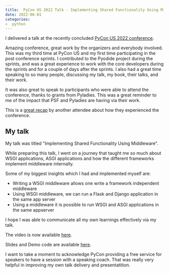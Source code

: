 ```yaml
---
title:  PyCon US 2022 Talk - Implementing Shared Functionality Using Middleware
date: 2022-06-01
categories:
-  python
---
```


I delivered a talk at the recently concluded [PyCon US 2022 conference](https://us.pycon.org/2022/). 

Amazing conference, great work by the organizers and everybody involved. This was my third time
at PyCon US and my first time participating in the post conference sprints. I contributed
to the Pyodide project during the sprints, and was a great experience to work with the core
developers during the sprints and for a couple of days after the sprints. I also had a great
time speaking to so many people, discussing my talk, my book, their talks, and their work.

It was also great to speak to participants who were able to attend the conference, thanks
to grants from Pyladies. This was a great reminder to me of the impact that PSF and Pyladies
are having via their work.

This is a [great recap](https://ehmatthes.com/blog/pycon_2022_highlights/) by another attendee
about how they experienced the conference.

## My talk 

My talk was titled "Implementing Shared Functionality Using Middleware". 

While preparing this talk, I went on a journey that taught me so much about
WSGI applications, ASGI applications and how the different frameworks implement
middleware internally. 

Some of my biggest insights which I had and implemented myself are: 

- Writing a WSGI middleware allows one write a framework independent middleware
- Using WSGI middleware, we can run a Flask and Django application in the same app server
- Using a middleware it is possible to run WSGI and ASGI applications in the same
  appserver

I hope I was able to communicate all my own learnings effectively via my talk. 

The video is now available [here](https://www.youtube.com/watch?v=_t7GxTbKocc). 

Slides and Demo code are available [here](https://github.com/prod-python/pycon-us-2022).

I want to take a moment to acknowledge PyCon providing a free service for speakers
to have a session with a speaking coach. That was really very helpful in improving
my own talk delivery and presentatition.
